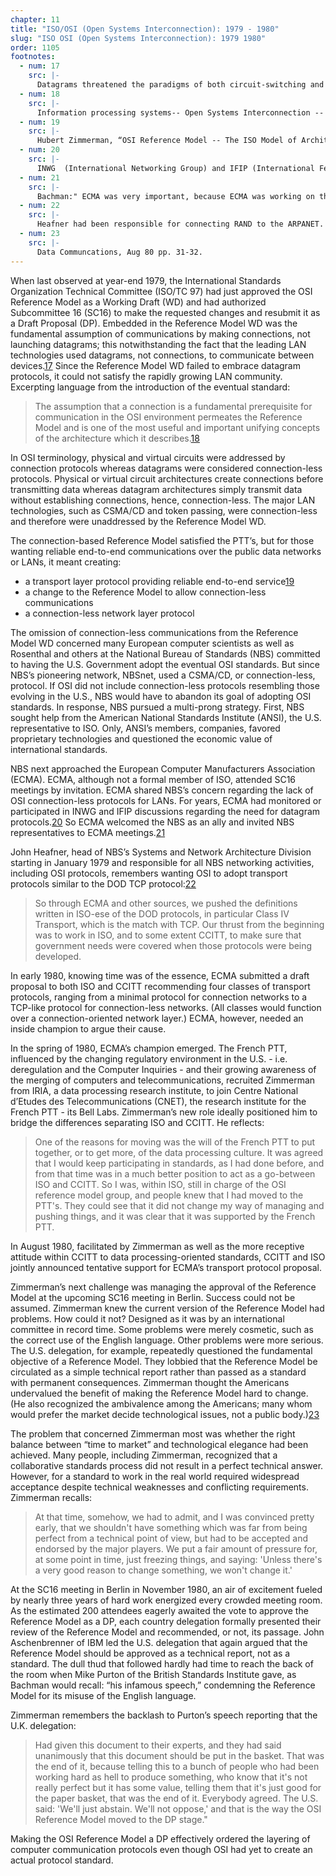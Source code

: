 ```yaml
---
chapter: 11
title: "ISO/OSI (Open Systems Interconnection): 1979 - 1980"
slug: "ISO OSI (Open Systems Interconnection): 1979 1980"
order: 1105
footnotes:
  - num: 17
    src: |-
      Datagrams threatened the paradigms of both circuit-switching and virtual-circuits networks
  - num: 18
    src: |-
      Information processing systems-- Open Systems Interconnection -- Basic Reference Model, Addendum 1: Connectionless-mode transmission, Ref. No. ISO 7498: 1984/Add.1: 1987(E) 
  - num: 19
    src: |-
      Hubert Zimmerman, “OSI Reference Model -- The ISO Model of Architecture for Open Systems Interconnection,” *IEEE Transactions on Communications*, Vol. Com-28, No. 4, April 1980, pp. 425-432
  - num: 20
    src: |-
      INWG  (International Networking Group) and IFIP (International Federation of Information Processing)
  - num: 21
    src: |-
      Bachman:" ECMA was very important, because ECMA was working on their own drafts between our meetings, and ECMA tried to provide a power equivalent to IBM."
  - num: 22
    src: |-
      Heafner had been responsible for connecting RAND to the ARPANET.
  - num: 23
    src: |-
      Data Communcations, Aug 80 pp. 31-32.
---
```


When last observed at year-end 1979, the International Standards Organization Technical Committee (ISO/TC 97) had just approved the OSI Reference Model as a Working Draft (WD) and had authorized Subcommittee 16 (SC16) to make the requested changes and resubmit it as a Draft Proposal (DP). Embedded in the Reference Model WD was the fundamental assumption of communications by making connections, not launching datagrams; this notwithstanding the fact that the leading LAN technologies used datagrams, not connections, to communicate between devices.<a name="fnloc17" href="#fn17">17</a> Since the Reference Model WD failed to embrace datagram protocols, it could not satisfy the rapidly growing LAN community. Excerpting language from the introduction of the eventual standard:

>The assumption that a connection is a fundamental prerequisite for communication in the OSI environment permeates the Reference Model and is one of the most useful and important unifying concepts of the architecture which it describes.<a name="fnloc18" href="#fn18">18</a>

In OSI terminology, physical and virtual circuits were addressed by connection protocols whereas datagrams were considered connection-less protocols. Physical or virtual circuit architectures create connections before transmitting data whereas datagram architectures simply transmit data without establishing connections, hence, connection-less. The major LAN technologies, such as CSMA/CD and token passing, were connection-less and therefore were unaddressed by the Reference Model WD.

The connection-based Reference Model satisfied the PTT’s, but for those wanting reliable end-to-end communications over the public data networks or LANs, it meant creating:

- a transport layer protocol providing reliable end-to-end service<a name="fnloc19" href="#fn19">19</a>
- a change to the Reference Model to allow connection-less communications
- a connection-less network layer protocol

The omission of connection-less communications from the Reference Model WD concerned many European computer scientists as well as Rosenthal and others at the National Bureau of Standards (NBS) committed to having the U.S. Government adopt the eventual OSI standards. But since NBS’s pioneering network, NBSnet, used a CSMA/CD, or connection-less, protocol. If OSI did not include connection-less protocols resembling those evolving in the U.S., NBS would have to abandon its goal of adopting OSI standards. In response, NBS pursued a multi-prong strategy. First, NBS sought help from the American National Standards Institute (ANSI), the U.S. representative to ISO. Only, ANSI’s members, companies, favored proprietary technologies and questioned the economic value of international standards.

NBS next approached the European Computer Manufacturers Association (ECMA). ECMA, although not a formal member of ISO, attended SC16 meetings by invitation. ECMA shared NBS’s concern regarding the lack of OSI connection-less protocols for LANs. For years, ECMA had monitored or participated in INWG and IFIP discussions regarding the need for datagram protocols.<a name="fnloc20" href="#fn20">20</a> So ECMA welcomed the NBS as an ally and invited NBS representatives to ECMA meetings.<a name="fnloc21" href="#fn21">21</a>

John Heafner, head of NBS’s Systems and Network Architecture Division starting in January 1979 and responsible for all NBS networking activities, including OSI protocols, remembers wanting OSI to adopt transport protocols similar to the DOD TCP protocol:<a name="fnloc22" href="#fn22">22</a>

>So through ECMA and other sources, we pushed the definitions written in ISO-ese of the DOD protocols, in particular Class IV Transport, which is the match with TCP. Our thrust from the beginning was to work in ISO, and to some extent CCITT, to make sure that government needs were covered when those protocols were being developed.

In early 1980, knowing time was of the essence, ECMA submitted a draft proposal to both ISO and CCITT recommending four classes of transport protocols, ranging from a minimal protocol for connection networks to a TCP-like protocol for connection-less networks. (All classes would function over a connection-oriented network layer.) ECMA, however, needed an inside champion to argue their cause.

In the spring of 1980, ECMA’s champion emerged. The French PTT, influenced by the changing regulatory environment in the U.S. - i.e. deregulation and the Computer Inquiries - and their growing awareness of the merging of computers and telecommunications, recruited Zimmerman from IRIA, a data processing research institute, to join Centre National d’Etudes des Telecommunications (CNET), the research institute for the French PTT - its Bell Labs. Zimmerman’s new role ideally positioned him to bridge the differences separating ISO and CCITT. He reflects:

>One of the reasons for moving was the will of the French PTT to put together, or to get more, of the data processing culture. It was agreed that I would keep participating in standards, as I had done before, and from that time was in a much better position to act as a go-between ISO and CCITT. So I was, within ISO, still in charge of the OSI reference model group, and people knew that I had moved to the PTT's. They could see that it did not change my way of managing and pushing things, and it was clear that it was supported by the French PTT.

In August 1980, facilitated by Zimmerman as well as the more receptive attitude within CCITT to data processing-oriented standards, CCITT and ISO jointly announced tentative support for ECMA’s transport protocol proposal.

Zimmerman’s next challenge was managing the approval of the Reference Model at the upcoming SC16 meeting in Berlin. Success could not be assumed. Zimmerman knew the current version of the Reference Model had problems. How could it not? Designed as it was by an international committee in record time. Some problems were merely cosmetic, such as the correct use of the English language. Other problems were more serious. The U.S. delegation, for example, repeatedly questioned the fundamental objective of a Reference Model. They lobbied that the Reference Model be circulated as a simple technical report rather than passed as a standard with permanent consequences. Zimmerman thought the Americans undervalued the benefit of making the Reference Model hard to change. (He also recognized the ambivalence among the Americans; many whom would prefer the market decide technological issues, not a public body.)<a name="fnloc23" href="#fn23">23</a>

The problem that concerned Zimmerman most was whether the right balance between “time to market” and technological elegance had been achieved. Many people, including Zimmerman, recognized that a collaborative standards process did not result in a perfect technical answer. However, for a standard to work in the real world required widespread acceptance despite technical weaknesses and conflicting requirements. Zimmerman recalls:

>At that time, somehow, we had to admit, and I was convinced pretty early, that we shouldn't have something which was far from being perfect from a technical point of view, but had to be accepted and endorsed by the major players. We put a fair amount of pressure for, at some point in time, just freezing things, and saying: 'Unless there's a very good reason to change something, we won't change it.'

At the SC16 meeting in Berlin in November 1980, an air of excitement fueled by nearly three years of hard work energized every crowded meeting room. As the estimated 200 attendees eagerly awaited the vote to approve the Reference Model as a DP, each country delegation formally presented their review of the Reference Model and recommended, or not, its passage. John Aschenbrenner of IBM led the U.S. delegation that again argued that the Reference Model should be approved as a technical report, not as a standard. The dull thud that followed hardly had time to reach the back of the room when Mike Purton of the British Standards Institute gave, as Bachman would recall: “his infamous speech,” condemning the Reference Model for its misuse of the English language.

Zimmerman remembers the backlash to Purton’s speech reporting that the U.K. delegation:

>Had given this document to their experts, and they had said unanimously that this document should be put in the basket. That was the end of it, because telling this to a bunch of people who had been working hard as hell to produce something, who know that it's not really perfect but it has some value, telling them that it's just good for the paper basket, that was the end of it. Everybody agreed. The U.S. said: 'We'll just abstain. We'll not oppose,' and that is the way the OSI Reference Model moved to the DP stage."

Making the OSI Reference Model a DP effectively ordered the layering of computer communication protocols even though OSI had yet to create an actual protocol standard.
